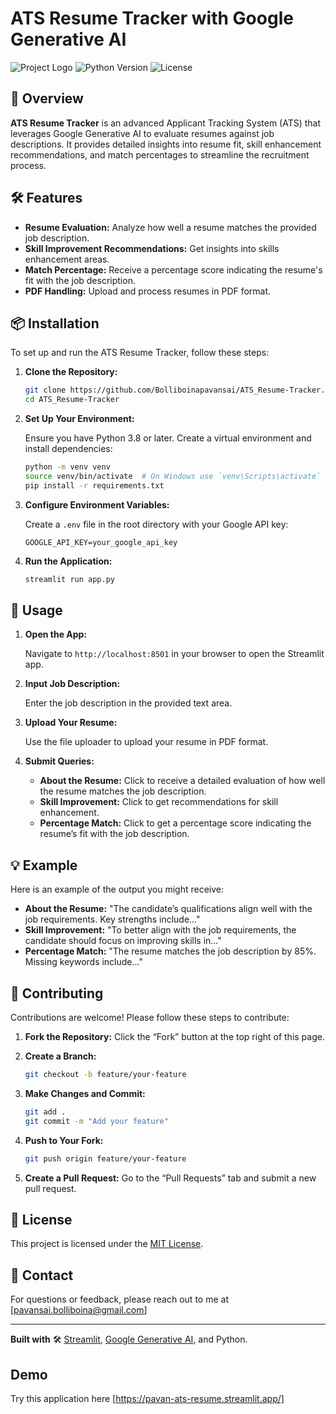 # ATS Resume Tracker with Google Generative AI

![Project Logo](https://img.shields.io/badge/Google%20Generative%20AI-Project-blue) ![Python Version](https://img.shields.io/badge/Python-3.8%2B-blue) ![License](https://img.shields.io/badge/License-MIT-green)

## 🚀 Overview

**ATS Resume Tracker** is an advanced Applicant Tracking System (ATS) that leverages Google Generative AI to evaluate resumes against job descriptions. It provides detailed insights into resume fit, skill enhancement recommendations, and match percentages to streamline the recruitment process.

## 🛠️ Features

- **Resume Evaluation:** Analyze how well a resume matches the provided job description.
- **Skill Improvement Recommendations:** Get insights into skills enhancement areas.
- **Match Percentage:** Receive a percentage score indicating the resume's fit with the job description.
- **PDF Handling:** Upload and process resumes in PDF format.

## 📦 Installation

To set up and run the ATS Resume Tracker, follow these steps:

1. **Clone the Repository:**

    ```bash
    git clone https://github.com/Bolliboinapavansai/ATS_Resume-Tracker.git
    cd ATS_Resume-Tracker
    ```

2. **Set Up Your Environment:**

    Ensure you have Python 3.8 or later. Create a virtual environment and install dependencies:

    ```bash
    python -m venv venv
    source venv/bin/activate  # On Windows use `venv\Scripts\activate`
    pip install -r requirements.txt
    ```

3. **Configure Environment Variables:**

    Create a `.env` file in the root directory with your Google API key:

    ```plaintext
    GOOGLE_API_KEY=your_google_api_key
    ```

4. **Run the Application:**

    ```bash
    streamlit run app.py
    ```

## 📜 Usage

1. **Open the App:**

    Navigate to `http://localhost:8501` in your browser to open the Streamlit app.

2. **Input Job Description:**

    Enter the job description in the provided text area.

3. **Upload Your Resume:**

    Use the file uploader to upload your resume in PDF format.

4. **Submit Queries:**

    - **About the Resume:** Click to receive a detailed evaluation of how well the resume matches the job description.
    - **Skill Improvement:** Click to get recommendations for skill enhancement.
    - **Percentage Match:** Click to get a percentage score indicating the resume’s fit with the job description.

## 💡 Example

Here is an example of the output you might receive:

- **About the Resume:** "The candidate’s qualifications align well with the job requirements. Key strengths include..."
- **Skill Improvement:** "To better align with the job requirements, the candidate should focus on improving skills in..."
- **Percentage Match:** "The resume matches the job description by 85%. Missing keywords include..."

## 🤝 Contributing

Contributions are welcome! Please follow these steps to contribute:

1. **Fork the Repository:**
    Click the “Fork” button at the top right of this page.

2. **Create a Branch:**
    ```bash
    git checkout -b feature/your-feature
    ```

3. **Make Changes and Commit:**
    ```bash
    git add .
    git commit -m "Add your feature"
    ```

4. **Push to Your Fork:**
    ```bash
    git push origin feature/your-feature
    ```

5. **Create a Pull Request:**
    Go to the “Pull Requests” tab and submit a new pull request.

## 📝 License

This project is licensed under the [MIT License](LICENSE).

## 📧 Contact

For questions or feedback, please reach out to me at [pavansai.bolliboina@gmail.com]

---

**Built with** 🛠️ [Streamlit](https://streamlit.io), [Google Generative AI](https://cloud.google.com/generative-ai), and Python.
## Demo 
Try this application here [https://pavan-ats-resume.streamlit.app/]

